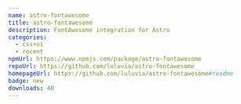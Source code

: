 ```yaml
---
name: astro-fontawesome
title: astro-fontawesome
description: FontAwesome integration for Astro
categories:
  - css+ui
  - recent
npmUrl: https://www.npmjs.com/package/astro-fontawesome
repoUrl: https://github.com/luluvia/astro-fontawesome
homepageUrl: https://github.com/luluvia/astro-fontawesome#readme
badge: new
downloads: 40
---
```

